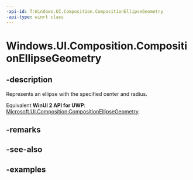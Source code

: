 ```yaml
---
-api-id: T:Windows.UI.Composition.CompositionEllipseGeometry
-api-type: winrt class
---
```


<!-- Class syntax.
public class CompositionEllipseGeometry : CompositionGeometry, CompositionGeometry
-->

# Windows.UI.Composition.CompositionEllipseGeometry

## -description

Represents an ellipse with the specified center and radius.

Equivalent **WinUI 2 API for UWP**: [Microsoft.UI.Composition.CompositionEllipseGeometry](/windows/winui/api/microsoft.ui.composition.compositionellipsegeometry).

## -remarks

## -see-also

## -examples

